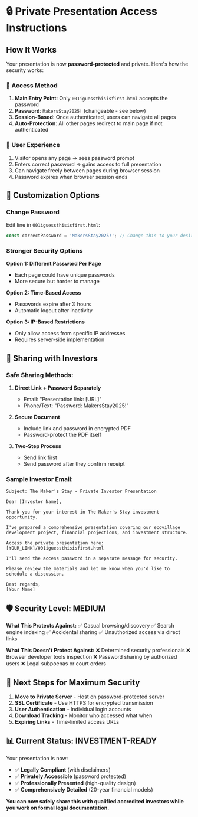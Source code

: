 # 🔒 Private Presentation Access Instructions

## How It Works

Your presentation is now **password-protected** and private. Here's how the security works:

### 🔑 Access Method
1. **Main Entry Point**: Only `001iguessthisisfirst.html` accepts the password
2. **Password**: `MakersStay2025!` (changeable - see below)
3. **Session-Based**: Once authenticated, users can navigate all pages
4. **Auto-Protection**: All other pages redirect to main page if not authenticated

### 🚪 User Experience
1. Visitor opens any page → sees password prompt
2. Enters correct password → gains access to full presentation
3. Can navigate freely between pages during browser session
4. Password expires when browser session ends

## 🔧 Customization Options

### Change Password
Edit line in `001iguessthisisfirst.html`:
```javascript
const correctPassword = 'MakersStay2025!'; // Change this to your desired password
```

### Stronger Security Options

**Option 1: Different Password Per Page**
- Each page could have unique passwords
- More secure but harder to manage

**Option 2: Time-Based Access**
- Passwords expire after X hours
- Automatic logout after inactivity

**Option 3: IP-Based Restrictions**
- Only allow access from specific IP addresses
- Requires server-side implementation

## 📧 Sharing with Investors

### Safe Sharing Methods:
1. **Direct Link + Password Separately**
   - Email: "Presentation link: [URL]"
   - Phone/Text: "Password: MakersStay2025!"

2. **Secure Document**
   - Include link and password in encrypted PDF
   - Password-protect the PDF itself

3. **Two-Step Process**
   - Send link first
   - Send password after they confirm receipt

### Sample Investor Email:
```
Subject: The Maker's Stay - Private Investor Presentation

Dear [Investor Name],

Thank you for your interest in The Maker's Stay investment opportunity.

I've prepared a comprehensive presentation covering our ecovillage development project, financial projections, and investment structure.

Access the private presentation here: [YOUR_LINK]/001iguessthisisfirst.html

I'll send the access password in a separate message for security.

Please review the materials and let me know when you'd like to schedule a discussion.

Best regards,
[Your Name]
```

## 🛡️ Security Level: MEDIUM

**What This Protects Against:**
✅ Casual browsing/discovery
✅ Search engine indexing
✅ Accidental sharing
✅ Unauthorized access via direct links

**What This Doesn't Protect Against:**
❌ Determined security professionals
❌ Browser developer tools inspection
❌ Password sharing by authorized users
❌ Legal subpoenas or court orders

## 🚀 Next Steps for Maximum Security

1. **Move to Private Server** - Host on password-protected server
2. **SSL Certificate** - Use HTTPS for encrypted transmission
3. **User Authentication** - Individual login accounts
4. **Download Tracking** - Monitor who accessed what when
5. **Expiring Links** - Time-limited access URLs

## 📊 Current Status: INVESTMENT-READY

Your presentation is now:
- ✅ **Legally Compliant** (with disclaimers)
- ✅ **Privately Accessible** (password protected)
- ✅ **Professionally Presented** (high-quality design)
- ✅ **Comprehensively Detailed** (20-year financial models)

**You can now safely share this with qualified accredited investors while you work on formal legal documentation.**